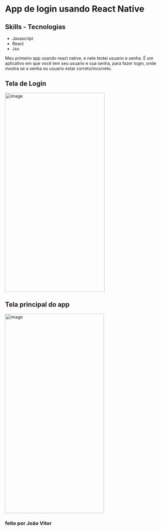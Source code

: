 # App de login usando React Native

## Skills - Tecnologias
* Javascript
* React
* Jsx

Meu primeiro app usando react native, e nele testei usuario e senha.
É um aplicativo em que você tem seu usuario e sua senha, para fazer login, onde mostra se a senha ou usuario estar correto/incorreto.

## Tela de Login
<img width="328" height="657" alt="image" src="https://github.com/user-attachments/assets/300646f5-da1d-493d-950e-cb9c671fc989" />

## Tela principal do app 
<img width="326" height="658" alt="image" src="https://github.com/user-attachments/assets/9a3ece26-15b8-4563-84cd-2b037ac0825f" />

### feito por João Vitor
